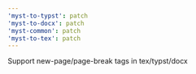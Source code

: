 ```yaml
---
'myst-to-typst': patch
'myst-to-docx': patch
'myst-common': patch
'myst-to-tex': patch
---
```


Support new-page/page-break tags in tex/typst/docx
